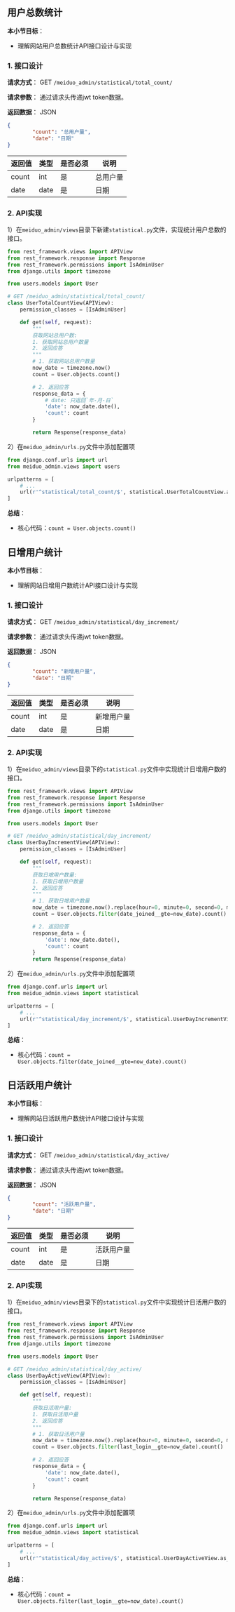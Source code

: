 ## 用户总数统计

**本小节目标**：

- 理解网站用户总数统计API接口设计与实现

### 1. 接口设计

**请求方式**： GET `/meiduo_admin/statistical/total_count/`

**请求参数**： 通过请求头传递jwt token数据。

**返回数据**： JSON

```json
{
        "count": "总用户量",
        "date": "日期"
}
```

| 返回值 | 类型 | 是否必须 | 说明     |
| ------ | ---- | -------- | -------- |
| count  | int  | 是       | 总用户量 |
| date   | date | 是       | 日期     |

### 2. API实现

1）在`meiduo_admin/views`目录下新建`statistical.py`文件，实现统计用户总数的接口。

```python
from rest_framework.views import APIView
from rest_framework.response import Response
from rest_framework.permissions import IsAdminUser
from django.utils import timezone

from users.models import User

# GET /meiduo_admin/statistical/total_count/
class UserTotalCountView(APIView):
    permission_classes = [IsAdminUser]

    def get(self, request):
        """
        获取网站总用户数:
        1. 获取网站总用户数量
        2. 返回应答
        """
        # 1. 获取网站总用户数量
        now_date = timezone.now()
        count = User.objects.count()

        # 2. 返回应答
        response_data = {
            # date: 只返回`年-月-日`
            'date': now_date.date(),
            'count': count
        }

        return Response(response_data)
```

2）在`meiduo_admin/urls.py`文件中添加配置项

```python
from django.conf.urls import url
from meiduo_admin.views import users

urlpatterns = [
    # ...
    url(r'^statistical/total_count/$', statistical.UserTotalCountView.as_view()),
]
```

**总结**：

- 核心代码：`count = User.objects.count()`



## 日增用户统计

**本小节目标**：

- 理解网站日增用户数统计API接口设计与实现

### 1. 接口设计

**请求方式**： GET `/meiduo_admin/statistical/day_increment/`

**请求参数**： 通过请求头传递jwt token数据。

**返回数据**： JSON

```json
{
        "count": "新增用户量",
        "date": "日期"
}
```

| 返回值 | 类型 | 是否必须 | 说明       |
| ------ | ---- | -------- | ---------- |
| count  | int  | 是       | 新增用户量 |
| date   | date | 是       | 日期       |

### 2. API实现

1）在`meiduo_admin/views`目录下的`statistical.py`文件中实现统计日增用户数的接口。

```python
from rest_framework.views import APIView
from rest_framework.response import Response
from rest_framework.permissions import IsAdminUser
from django.utils import timezone

from users.models import User

# GET /meiduo_admin/statistical/day_increment/
class UserDayIncrementView(APIView):
    permission_classes = [IsAdminUser]

    def get(self, request):
        """
        获取日增用户数量:
        1. 获取日增用户数量
        2. 返回应答
        """
        # 1. 获取日增用户数量
        now_date = timezone.now().replace(hour=0, minute=0, second=0, microsecond=0)
        count = User.objects.filter(date_joined__gte=now_date).count()

        # 2. 返回应答
        response_data = {
            'date': now_date.date(),
            'count': count
        }
        return Response(response_data)
```

2）在`meiduo_admin/urls.py`文件中添加配置项

```python
from django.conf.urls import url
from meiduo_admin.views import statistical

urlpatterns = [
    # ...
    url(r'^statistical/day_increment/$', statistical.UserDayIncrementView.as_view()),
]
```

**总结**：

- 核心代码：`count = User.objects.filter(date_joined__gte=now_date).count()`





## 日活跃用户统计

**本小节目标**：

- 理解网站日活跃用户数统计API接口设计与实现

### 1. 接口设计

**请求方式**： GET `/meiduo_admin/statistical/day_active/`

**请求参数**： 通过请求头传递jwt token数据。

**返回数据**： JSON

```json
{
        "count": "活跃用户量",
        "date": "日期"
}
```

| 返回值 | 类型 | 是否必须 | 说明       |
| ------ | ---- | -------- | ---------- |
| count  | int  | 是       | 活跃用户量 |
| date   | date | 是       | 日期       |

### 2. API实现

1）在`meiduo_admin/views`目录下的`statistical.py`文件中实现统计日活用户数的接口。

```python
from rest_framework.views import APIView
from rest_framework.response import Response
from rest_framework.permissions import IsAdminUser
from django.utils import timezone

from users.models import User

# GET /meiduo_admin/statistical/day_active/
class UserDayActiveView(APIView):
    permission_classes = [IsAdminUser]

    def get(self, request):
        """
        获取日活用户量:
        1. 获取日活用户量
        2. 返回应答
        """
        # 1. 获取日活用户量
        now_date = timezone.now().replace(hour=0, minute=0, second=0, microsecond=0)
        count = User.objects.filter(last_login__gte=now_date).count()

        # 2. 返回应答
        response_data = {
            'date': now_date.date(),
            'count': count
        }

        return Response(response_data)
```

2）在`meiduo_admin/urls.py`文件中添加配置项

```python
from django.conf.urls import url
from meiduo_admin.views import statistical

urlpatterns = [
    # ...
    url(r'^statistical/day_active/$', statistical.UserDayActiveView.as_view()),
]
```

**总结**：

- 核心代码：`count = User.objects.filter(last_login__gte=now_date).count()`

